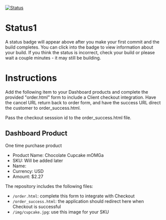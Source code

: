 [![Status](https://img.shields.io/badge/status-BUILDING%20COMMIT:%205e8b368cf01885d7c66df21d60c0d6329ec2634a-yellow.svg)](https://github.com/raysaavedra-work/bakery_scaffold_htoQIhmO3eVNi1IC/commit/5e8b368cf01885d7c66df21d60c0d6329ec2634a)


# Status1

A status badge will appear above after you make your first commit and the build completes. You can click into the badge to view information about your build. If you think the status is incorrect, check your build or please wait a couple minutes - it may still be building.

# Instructions

Add the following item to your Dashboard products and complete the provided "order.html" form to include a Client checkout integration. Have the cancel URL return back to order form, and have the success URL direct the customer to order_success.html.

Pass the checkout sesssion id to the order_success.html file.

## Dashboard Product
One time purchase product
* Product Name: Chocolate Cupcake mOMGa
* SKU: Will be added later
* Name: 
* Currency: USD
* Amount: $2.27

The repository includes the following files:
* `/order.html`: complete this form to integrate with Checkout
* `/order_success.html`: the application should redirect here when Checkout is successful
* `/img/cupcake.jpg`: use this image for your SKU
